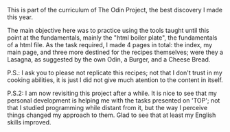 This is part of the curriculum of The Odin Project, the best discovery I made this year.

The main objective here was to practice using the tools taught until this point at the fundamentals, mainly the "html boiler plate", the fundamentals of a html file.
As the task required, I made 4 pages in total: the index, my main page, and three more destined for the recipes themselves; were they a Lasagna, as suggested by the own Odin, a Burger, and a Cheese Bread. 



P.S.: I ask you to please not replicate this recipes; not that I don't trust in my cooking abilities, it is just I did not give much atention to the content in itself.

P.S.2: I am now revisiting this project after a while. It is nice to see that my personal development is helping me with the tasks presented on 'TOP'; not that I studied programming while distant from it, but the way I perceive things changed my approach to them. Glad to see that at least my English skills improved. 
